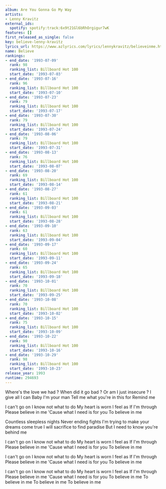 ```yaml
---
album: Are You Gonna Go My Way
artists:
- Lenny Kravitz
external_ids:
  spotify: spotify:track:6x9t21Gl6bRhOrgigur7wK
features: []
first_released_as_single: false
key: believe-lenny-kravitz
lyrics_url: https://www.azlyrics.com/lyrics/lennykravitz/believeinme.html
name: Believe
rankings:
- end_date: '1993-07-09'
  rank: 98
  ranking_list: Billboard Hot 100
  start_date: '1993-07-03'
- end_date: '1993-07-16'
  rank: 96
  ranking_list: Billboard Hot 100
  start_date: '1993-07-10'
- end_date: '1993-07-23'
  rank: 79
  ranking_list: Billboard Hot 100
  start_date: '1993-07-17'
- end_date: '1993-07-30'
  rank: 79
  ranking_list: Billboard Hot 100
  start_date: '1993-07-24'
- end_date: '1993-08-06'
  rank: 79
  ranking_list: Billboard Hot 100
  start_date: '1993-07-31'
- end_date: '1993-08-13'
  rank: 76
  ranking_list: Billboard Hot 100
  start_date: '1993-08-07'
- end_date: '1993-08-20'
  rank: 69
  ranking_list: Billboard Hot 100
  start_date: '1993-08-14'
- end_date: '1993-08-27'
  rank: 61
  ranking_list: Billboard Hot 100
  start_date: '1993-08-21'
- end_date: '1993-09-03'
  rank: 61
  ranking_list: Billboard Hot 100
  start_date: '1993-08-28'
- end_date: '1993-09-10'
  rank: 63
  ranking_list: Billboard Hot 100
  start_date: '1993-09-04'
- end_date: '1993-09-17'
  rank: 60
  ranking_list: Billboard Hot 100
  start_date: '1993-09-11'
- end_date: '1993-09-24'
  rank: 65
  ranking_list: Billboard Hot 100
  start_date: '1993-09-18'
- end_date: '1993-10-01'
  rank: 70
  ranking_list: Billboard Hot 100
  start_date: '1993-09-25'
- end_date: '1993-10-08'
  rank: 70
  ranking_list: Billboard Hot 100
  start_date: '1993-10-02'
- end_date: '1993-10-15'
  rank: 75
  ranking_list: Billboard Hot 100
  start_date: '1993-10-09'
- end_date: '1993-10-22'
  rank: 90
  ranking_list: Billboard Hot 100
  start_date: '1993-10-16'
- end_date: '1993-10-29'
  rank: 98
  ranking_list: Billboard Hot 100
  start_date: '1993-10-23'
release_year: 1993
runtime: 294693
---
```

Where's the love we had ?
When did it go bad ?
Or am I just insecure ?
I give all I can
Baby I'm your man
Tell me what you're in this for
Remind me 

I can't go on
I know not what to do
My heart is worn
I feel as If I'm through
Please believe in me
'Cause what I need is for you
To believe in me

Countless sleepless nights
Never ending fights
I'm trying to make your dreams come true
I will sacrifice to find paradise
But I need to know you're behind me 

I can't go on
I know not what to do
My heart is worn
I feel as If I'm through
Please believe in me
'Cause what I need is for you
To believe in me 

I can't go on
I know not what to do
My heart is worn
I feel as If I'm through
Please believe in me
'Cause what I need is for you
To believe in me 

I can't go on
I know not what to do
My heart is worn
I feel as If I'm through
Please believe in me
'Cause what I need is for you
To believe in me
To believe in me
To believe in me
To believe in me
